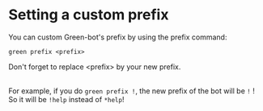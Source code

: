 # Setting a custom prefix

You can custom Green-bot's prefix by using the prefix command:

`green prefix <prefix>`

Don't forget to replace \<prefix> by your new prefix.

\
For example, if you do `green prefix !`, the new prefix of the bot will be `!` !\
So it will be `!help` instead of `*help`!
